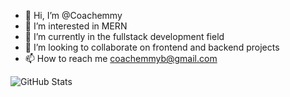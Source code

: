- 👋 Hi, I’m @Coachemmy
- 👀 I’m interested in MERN
- 🌱 I’m currently in the fullstack development field 
- 💞️ I’m looking to collaborate on frontend and backend projects
- 📫 How to reach me coachemmyb@gmail.com

<!---
Coachemmy/Coachemmy is a ✨ special ✨ repository because its `README.md` (this file) appears on your GitHub profile.
You can click the Preview link to take a look at your changes.
--->
![GitHub Stats](https://github-readme-stats.vercel.app/api?coachemmy&theme=radical)
